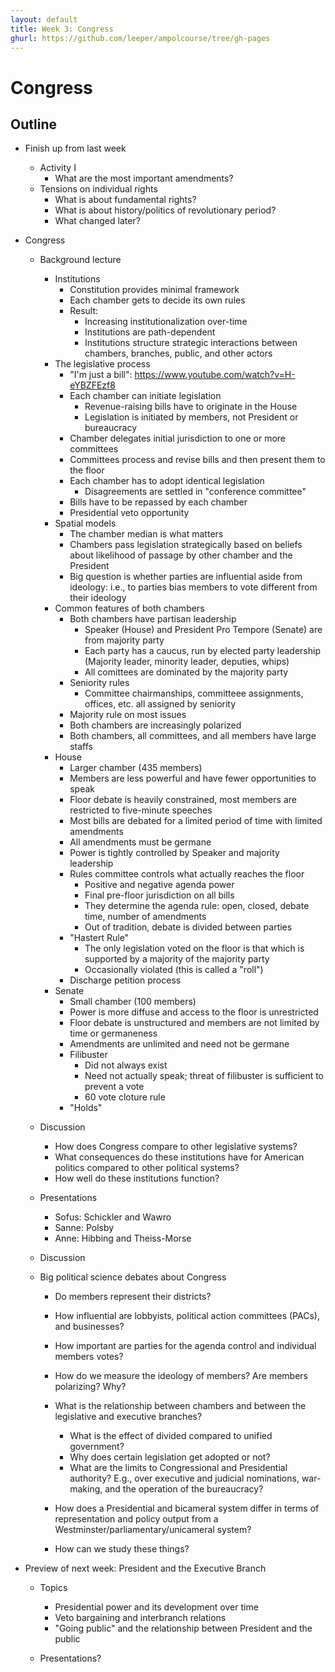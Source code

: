 ```yaml
---
layout: default
title: Week 3: Congress
ghurl: https://github.com/leeper/ampolcourse/tree/gh-pages
---
```


# Congress #

## Outline ##

 - Finish up from last week
   - Activity I
     - What are the most important amendments?
   - Tensions on individual rights
     - What is about fundamental rights?
     - What is about history/politics of revolutionary period?
     - What changed later?
 - Congress
   - Background lecture
     - Institutions
       - Constitution provides minimal framework
       - Each chamber gets to decide its own rules
       - Result:
         - Increasing institutionalization over-time
         - Institutions are path-dependent
         - Institutions structure strategic interactions between chambers, branches, public, and other actors
     - The legislative process
       - "I'm just a bill": https://www.youtube.com/watch?v=H-eYBZFEzf8
       - Each chamber can initiate legislation
         - Revenue-raising bills have to originate in the House
         - Legislation is initiated by members, not President or bureaucracy
       - Chamber delegates initial jurisdiction to one or more committees
       - Committees process and revise bills and then present them to the floor
       - Each chamber has to adopt identical legislation
         - Disagreements are settled in "conference committee"
       - Bills have to be repassed by each chamber
       - Presidential veto opportunity
     - Spatial models
       - The chamber median is what matters
       - Chambers pass legislation strategically based on beliefs about likelihood of passage by other chamber and the President
       - Big question is whether parties are influential aside from ideology: i.e., to parties bias members to vote different from their ideology
     - Common features of both chambers
       - Both chambers have partisan leadership
         - Speaker (House) and President Pro Tempore (Senate) are from majority party
         - Each party has a caucus, run by elected party leadership (Majority leader, minority leader, deputies, whips)
         - All comittees are dominated by the majority party
       - Seniority rules
         - Committee chairmanships, committeee assignments, offices, etc. all assigned by seniority
       - Majority rule on most issues
       - Both chambers are increasingly polarized
       - Both chambers, all committees, and all members have large staffs
     - House
       - Larger chamber (435 members)
       - Members are less powerful and have fewer opportunities to speak
       - Floor debate is heavily constrained, most members are restricted to five-minute speeches
       - Most bills are debated for a limited period of time with limited amendments
       - All amendments must be germane
       - Power is tightly controlled by Speaker and majority leadership
       - Rules committee controls what actually reaches the floor
         - Positive and negative agenda power
         - Final pre-floor jurisdiction on all bills
         - They determine the agenda rule: open, closed, debate time, number of amendments
         - Out of tradition, debate is divided between parties
       - "Hastert Rule"
         - The only legislation voted on the floor is that which is supported by a majority of the majority party
         - Occasionally violated (this is called a "roll")
       - Discharge petition process
     - Senate
       - Small chamber (100 members)
       - Power is more diffuse and access to the floor is unrestricted
       - Floor debate is unstructured and members are not limited by time or germaneness
       - Amendments are unlimited and need not be germane
       - Filibuster
         - Did not always exist
         - Need not actually speak; threat of filibuster is sufficient to prevent a vote
         - 60 vote cloture rule
       - "Holds"

   - Discussion
     - How does Congress compare to other legislative systems?
     - What consequences do these institutions have for American politics compared to other political systems?
     - How well do these institutions function?

   - Presentations
     - Sofus: Schickler and Wawro
     - Sanne: Polsby
     - Anne: Hibbing and Theiss-Morse

   - Discussion

   - Big political science debates about Congress
     - Do members represent their districts?
     - How influential are lobbyists, political action committees (PACs), and businesses?
     - How important are parties for the agenda control and individual members votes?
     - How do we measure the ideology of members? Are members polarizing? Why?
     - What is the relationship between chambers and between the legislative and executive branches?
       - What is the effect of divided compared to unified government?
       - Why does certain legislation get adopted or not?
       - What are the limits to Congressional and Presidential authority? E.g., over executive and judicial nominations, war-making, and the operation of the bureaucracy?
     - How does a Presidential and bicameral system differ in terms of representation and policy output from a Westminster/parliamentary/unicameral system?
     
     - How can we study these things?
   
 - Preview of next week: President and the Executive Branch
   - Topics
     - Presidential power and its development over time
     - Veto bargaining and interbranch relations
     - "Going public" and the relationship between President and the public
   
   - Presentations?
